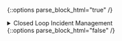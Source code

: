 {::options parse_block_html="true" /}
<div class="collapse">
<details><summary markdown="span">Closed Loop Incident Management</summary>
<br>

  <span style="color:#0000CD">**Overview:**</span>

  1. Initiate Compliance Check via Slack
  2. Ansible detects out of compliance and opens ticket in ServiceNow
  3. ServiceNow business logic instructs back to Ansible to remediate
  4. Ansible completes remediation and marks ServiceNow ticket as resolved and closes it out
  5. Slack notifies requestor of updates

  <span style="color:#228B22">**Takeaways:**</span>

  - Ansible is the **`glue`** by being able to integrate with almost any system to enhance business processes and operations
  - View Ansible as an Enterprise wide tool vs. point OS automation
  - Machine to machine communication is the key to automation at scale

  <span style="color:#a50000">**Video Demonstration:**</span>

  [![DEMO](http://img.youtube.com/vi/Ye-OYPHH6es/0.jpg)](http://www.youtube.com/watch?v=Ye-OYPHH6es "Closed Loop Incident Management"){:target="_blank"}

</details>
</div>
{::options parse_block_html="false" /}
